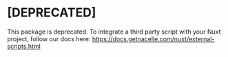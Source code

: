 # [DEPRECATED]

This package is deprecated. To integrate a third party script with your Nuxt project, follow our docs here: https://docs.getnacelle.com/nuxt/external-scripts.html
